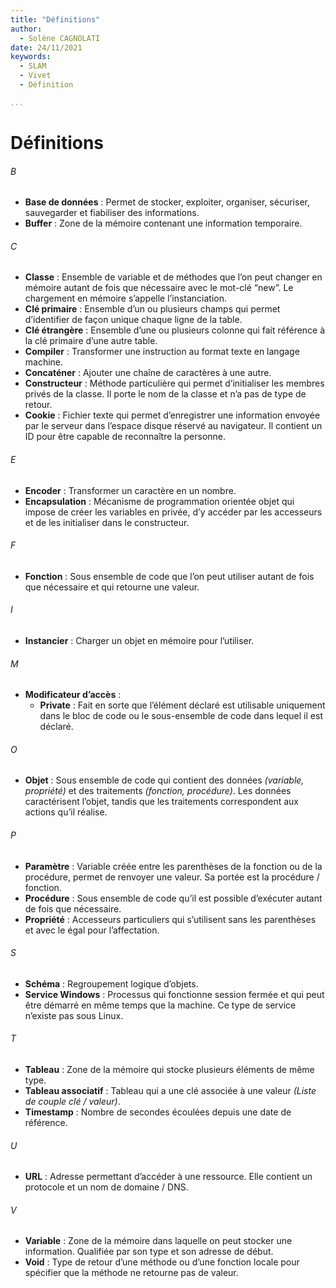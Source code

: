 ```yaml
---
title: "Définitions"
author:
  - Solène CAGNOLATI
date: 24/11/2021
keywords:
  - SLAM
  - Vivet
  - Définition

...
```


# Définitions
###### B
- **Base de données** : Permet de stocker, exploiter, organiser, sécuriser, sauvegarder et fiabiliser des informations.
- **Buffer** : Zone de la mémoire contenant une information temporaire.

###### C
- **Classe** : Ensemble de variable et de méthodes que l’on peut changer en mémoire autant de fois que nécessaire avec le mot-clé “new”. Le chargement en mémoire s’appelle l’instanciation.
- **Clé primaire** : Ensemble d’un ou plusieurs champs qui permet d’identifier de façon unique chaque ligne de la table.
- **Clé étrangère** : Ensemble d’une ou plusieurs colonne qui fait référence à la clé primaire d’une autre table.
- **Compiler** : Transformer une instruction au format texte en langage machine.
- **Concaténer** : Ajouter une chaîne de caractères à une autre.
- **Constructeur** : Méthode particulière qui permet d’initialiser les membres privés de la classe. Il porte le nom de la classe et n’a pas de type de retour.
- **Cookie** : Fichier texte qui permet d’enregistrer une information envoyée par le serveur dans l’espace disque réservé au navigateur. Il contient un ID pour être capable de reconnaître la personne.

###### E
- **Encoder** : Transformer un caractère en un nombre.
- **Encapsulation** : Mécanisme de programmation orientée objet qui impose de créer les variables en privée, d’y accéder par les accesseurs et de les initialiser dans le constructeur.

###### F
- **Fonction** : Sous ensemble de code que l’on peut utiliser autant de fois que nécessaire et qui retourne une valeur.

###### I
- **Instancier** : Charger un objet en mémoire pour l’utiliser.

###### M
- **Modificateur d’accès** :
    - **Private** : Fait en sorte que l’élément déclaré est utilisable uniquement dans le bloc de code ou le sous-ensemble de code dans lequel il est déclaré.

###### O
- **Objet** : Sous ensemble de code qui contient des données *(variable, propriété)* et des traitements *(fonction, procédure)*. Les données caractérisent l’objet, tandis que les traitements correspondent aux actions qu’il réalise.

###### P
- **Paramètre** : Variable créée entre les parenthèses de la fonction ou de la procédure, permet de renvoyer une valeur. Sa portée est la procédure / fonction.
- **Procédure** : Sous ensemble de code qu’il est possible d’exécuter autant de fois que nécessaire.
- **Propriété** : Accesseurs particuliers qui s’utilisent sans les parenthèses et avec le égal pour l’affectation.

###### S
- **Schéma** : Regroupement logique d’objets.
- **Service Windows** : Processus qui fonctionne session fermée et qui peut être démarré en même temps que la  machine. Ce type de service n’existe pas sous Linux.

###### T
- **Tableau** : Zone de la mémoire qui stocke plusieurs éléments de même type.
- **Tableau associatif** : Tableau qui a une clé associée à une valeur *(Liste de couple clé / valeur)*.
- **Timestamp** : Nombre de secondes écoulées depuis une date de référence.

###### U
- **URL** : Adresse permettant d’accéder à une ressource. Elle contient un protocole et un nom de domaine / DNS.

###### V
- **Variable** : Zone de la mémoire dans laquelle on peut stocker une information. Qualifiée par son type et son adresse de début.
- **Void** : Type de retour d’une méthode ou d’une fonction locale pour spécifier que la méthode ne retourne pas de valeur.